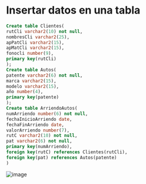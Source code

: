 # Insertar datos en una tabla

```sql
Create table Clientes(
rutCli varchar2(10) not null,
nombresCli varchar2(25),
apPatCli varchar2(15),
apMatCli varchar2(15),
fonocli number(9),
primary key(rutCli)
);
Create table Autos(
patente varchar2(6) not null,
marca varchar2(15),
modelo varchar2(15),
año number(4),
primary key(patente)
);
Create table ArriendoAutos(
numArriendo number(6) not null,
fechaInicioArriendo date,
fechaFinArriendo date,
valorArriendo number(7),
rutC varchar2(10) not null,
pat varchar2(6) not null,
primary key(numArriendo),
foreign key(rutC) references Clientes(rutCli),
foreign key(pat) references Autos(patente)
)

```

![image](https://github.com/user-attachments/assets/210e39c2-f5ed-4c32-87cb-9f5db8879900)
